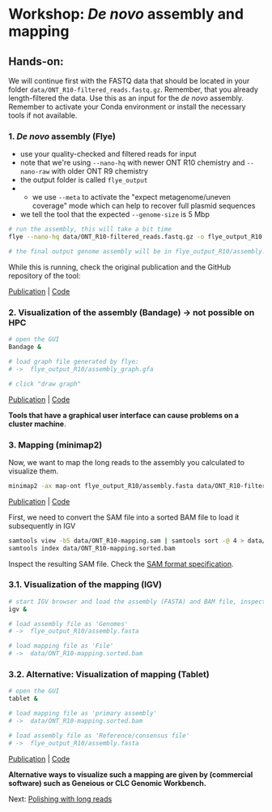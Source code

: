 # Workshop: _De novo_ assembly and mapping

## Hands-on:

We will continue first with the FASTQ data that should be located in your folder `data/ONT_R10-filtered_reads.fastq.gz`. Remember, that you already length-filtered the data. Use this as an input for the _de novo_ assembly. Remember to activate your Conda environment or install the necessary tools if not available.

### 1. _De novo_ assembly (Flye)

* use your quality-checked and filtered reads for input
* note that we're using `--nano-hq` with newer ONT R10 chemistry and `--nano-raw` with older ONT R9 chemistry
* the output folder is called `flye_output`
* * we use `--meta` to activate the "expect metagenome/uneven coverage" mode which can help to recover full plasmid sequences
* we tell the tool that the expected `--genome-size` is 5 Mbp
  
```bash
# run the assembly, this will take a bit time
flye --nano-hq data/ONT_R10-filtered_reads.fastq.gz -o flye_output_R10 -t 8 --meta --genome-size 5M

# the final output genome assembly will be in flye_output_R10/assembly.fasta
```

While this is running, check the original publication and the GitHub repository of the tool:

[Publication](https://doi.org/10.1038/s41587-019-0072-8) | [Code](https://github.com/fenderglass/Flye)

### 2. Visualization of the assembly (Bandage) -> not possible on HPC 
```bash
# open the GUI
Bandage &

# load graph file generated by flye:
# ->  flye_output_R10/assembly_graph.gfa

# click "draw graph"
```

[Publication](http://bioinformatics.oxfordjournals.org/content/31/20/3350) | [Code](https://rrwick.github.io/Bandage/)

__Tools that have a graphical user interface can cause problems on a cluster machine__.

### 3. Mapping (minimap2)

Now, we want to map the long reads to the assembly you calculated to visualize them.

```bash
minimap2 -ax map-ont flye_output_R10/assembly.fasta data/ONT_R10-filtered_reads.fastq.gz > data/ONT_R10-mapping.sam
```
[Publication](https://doi.org/10.1093/bioinformatics/bty191) | [Code](https://github.com/lh3/minimap2)

First, we need to convert the SAM file into a sorted BAM file to load it subsequently in IGV

```bash
samtools view -bS data/ONT_R10-mapping.sam | samtools sort -@ 4 > data/ONT_R10-mapping.sorted.bam  
samtools index data/ONT_R10-mapping.sorted.bam
```
Inspect the resulting SAM file. Check the [SAM format specification](https://samtools.github.io/hts-specs/SAMv1.pdf).

### 3.1. Visualization of the mapping (IGV)

```bash
# start IGV browser and load the assembly (FASTA) and BAM file, inspect the output
igv &

# load assembly file as 'Genomes'
# ->  flye_output_R10/assembly.fasta

# load mapping file as 'File'
# ->  data/ONT_R10-mapping.sorted.bam
```

### 3.2. Alternative: Visualization of mapping (Tablet)

```bash
# open the GUI
tablet &

# load mapping file as 'primary assembly'
# ->  data/ONT_R10-mapping.sorted.bam

# load assembly file as 'Reference/consensus file'
# ->  flye_output_R10/assembly.fasta
```
[Publication](http://dx.doi.org/10.1093/bib/bbs012) | [Code](https://ics.hutton.ac.uk/tablet/)

__Alternative ways to visualize such a mapping are given by (commercial software) such as Geneious or CLC Genomic Workbench.__


Next: [Polishing with long reads](6_LR_polishing.md)
